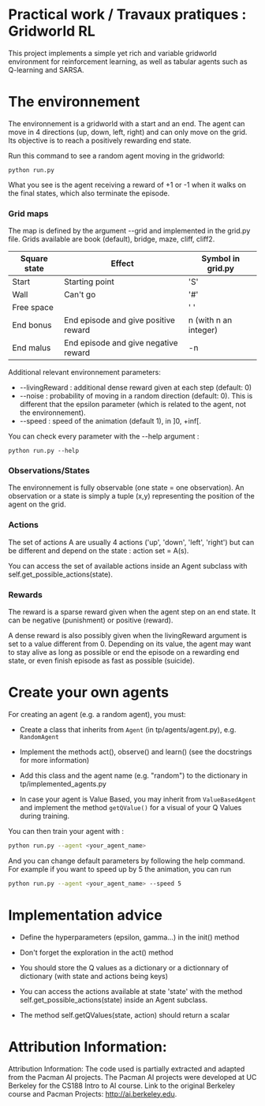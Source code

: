 # Practical work / Travaux pratiques : Gridworld RL
This project implements a simple yet rich and variable gridworld environment for reinforcement learning, as well as tabular agents such as Q-learning and SARSA. 


# The environnement

The environnement is a gridworld with a start and an end. The agent can move in 4 directions (up, down, left, right) and can only move on the grid. Its objective is to reach a positively rewarding end state.

Run this command to see a random agent moving in the gridworld:

    python run.py

What you see is the agent receiving a reward of +1 or -1 when it walks on the final states, which also terminate the episode.

### Grid maps
The map is defined by the argument --grid and implemented in the grid.py file. Grids available are book (default), bridge, maze, cliff, cliff2.

| Square state      | Effect            | Symbol in grid.py |
| -----------       | -----------       | ----------- | 
| Start             | Starting point    |'S' |
| Wall              | Can't go          | '#'|
| Free space        |                   | ' '|
| End bonus         | End episode and give positive reward           |n (with n an integer)  |
| End malus         | End episode and give negative reward              |-n  |


Additional relevant environnement parameters:
 - --livingReward : additional dense reward given at each step (default: 0)
 - --noise : probability of moving in a random direction (default: 0). This is different that the epsilon parameter (which is related to the agent, not the environnement).
 - --speed : speed of the animation (default 1), in ]0, +inf[.

You can check every parameter with the --help argument :

    python run.py --help


### Observations/States
The environnement is fully observable (one state = one observation). An observation or a state is simply a tuple (x,y) representing the position of the agent on the grid.

### Actions

The set of actions A are usually 4 actions ('up', 'down', 'left', 'right') but can be different and depend on the state : action set = A(s). 

You can access the set of available actions inside an Agent subclass with self.get_possible_actions(state).

### Rewards
The reward is a sparse reward given when the agent step on an end state. It can be negative (punishment) or positive (reward).

A dense reward is also possibly given when the livingReward argument is set to a value different from 0. Depending on its value, the agent may want to stay alive as long as possible or end the episode on a rewarding end state, or even finish episode as fast as possible (suicide).



# Create your own agents

For creating an agent (e.g. a random agent), you must:

- Create a class that inherits from `Agent` (in tp/agents/agent.py), e.g. `RandomAgent`

- Implement the methods act(), observe() and learn() (see the docstrings for more information)

- Add this class and the agent name (e.g. "random") to the dictionary in tp/implemented_agents.py

- In case your agent is Value Based, you may inherit from `ValueBasedAgent` and implement the method `getQValue()` for a visual of your Q Values during training.

You can then train your agent with :
    
```bash
python run.py --agent <your_agent_name>
```

And you can change default parameters by following the help command. For example if you want to speed up by 5 the animation, you can run 
 
```bash
python run.py --agent <your_agent_name> --speed 5
```

# Implementation advice

- Define the hyperparameters (epsilon, gamma...) in the init() method

- Don't forget the exploration in the act() method

- You should store the Q values as a dictionary or a dictionnary of dictionary (with state and actions being keys)

- You can access the actions available at state 'state' with the method self.get_possible_actions(state) inside an Agent subclass.

- The method self.getQValues(state, action) should return a scalar

# Attribution Information: 

Attribution Information: The code used is partially extracted and adapted from the Pacman AI projects.
The Pacman AI projects were developed at UC Berkeley for the CS188 Intro to AI course.
Link to the original Berkeley course and Pacman Projects: http://ai.berkeley.edu.
